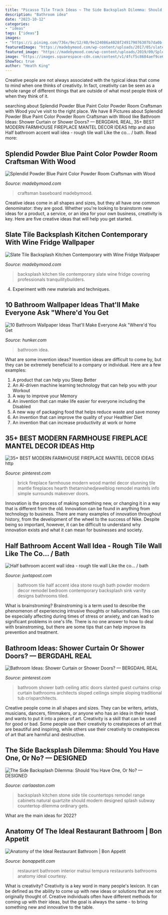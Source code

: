 ```yaml
---
title: "Picasso Tile Track Ideas ~ The Side Backsplash Dilemma: Should You Have One, Or No? — Designed"
description: "Bathroom idea"
date: "2023-10-12"
categories:
- "ideas"
tags: ["ideas"]
images:
- "https://i.pinimg.com/736x/9e/12/40/9e124086a4028f249179076307b7da0b.jpg"
featuredImage: "https://madebymood.com/wp-content/uploads/2017/05/slate-tile-backsplash-kitchen-contemporary-with-home-bar-and-bath-designers.jpg"
featured_image: "https://madebymood.com/wp-content/uploads/2019/09/Splendid-Powder-Blue-Paint-Color-Powder-Room-Craftsman-With-White-Penny-Tile-And-Beige-Wall-Beige-Wall-Pedestal-Sink-Penny-Tile-Floor-Vertical-Mirror.jpg"
image: "https://images.squarespace-cdn.com/content/v1/4fcf5c8684aef9ce6e0a44b0/1533059006583-H4XK3LE1TSUVPMDDML14/ke17ZwdGBToddI8pDm48kJ_WfpL4t36ADLipafSh4VJ7gQa3H78H3Y0txjaiv_0fDoOvxcdMmMKkDsyUqMSsMWxHk725yiiHCCLfrh8O1z5QHyNOqBUUEtDDsRWrJLTmjJyaSXAwc_BJvYKv4pjNurC8jEgdq-lSgs3OcO-Y70JET1h0fyKavM306ljP2eTK/white+kitchen+with+no+side+backsplash"
ShowToc: true
author: "Heath King"
---
```



Creative people are not always associated with the typical ideas that come to mind when one thinks of creativity. In fact, creativity can be seen as a whole range of different things that are outside of what most people think of when they think of it.

	

		
searching about Splendid Powder Blue Paint Color Powder Room Craftsman with Wood you've visit to the right place. We have 8 Pictures about Splendid Powder Blue Paint Color Powder Room Craftsman with Wood like Bathroom Ideas: Shower Curtain or Shower Doors? — BERGDAHL REAL, 35+ BEST MODERN FARMHOUSE FIREPLACE MANTEL DECOR IDEAS http and also Half bathroom accent wall idea - rough tile wall Like the co... / bath. Read more:
		
    
## Splendid Powder Blue Paint Color Powder Room Craftsman With Wood

<img loading=lazy src="https://madebymood.com/wp-content/uploads/2019/09/Splendid-Powder-Blue-Paint-Color-Powder-Room-Craftsman-With-White-Penny-Tile-And-Beige-Wall-Beige-Wall-Pedestal-Sink-Penny-Tile-Floor-Vertical-Mirror.jpg" onerror="this.onerror=null;this.src='https://tse3.mm.bing.net/th?id=OIP.7vzPjhBgLwj-PkVCjSeoVwAAAA&amp;pid=15.1';" alt="Splendid Powder Blue Paint Color Powder Room Craftsman with Wood">

_Source: madebymood.com_

>craftsman baseboard madebymood. 

	

Creative ideas come in all shapes and sizes, but they all have one common denominator: they are good. Whether you're looking to brainstorm new ideas for a product, a service, or an idea for your own business, creativity is key. Here are five creative ideas that will help you get started.

    
## Slate Tile Backsplash Kitchen Contemporary With Wine Fridge Wallpaper

<img loading=lazy src="https://madebymood.com/wp-content/uploads/2017/05/slate-tile-backsplash-kitchen-contemporary-with-home-bar-and-bath-designers.jpg" onerror="this.onerror=null;this.src='https://tse4.mm.bing.net/th?id=OIP.JuTGkIVu1896Jw1u05oaAAHaFs&amp;pid=15.1';" alt="Slate Tile Backsplash Kitchen Contemporary with Wine Fridge Wallpaper">

_Source: madebymood.com_

>backsplash kitchen tile contemporary slate wine fridge covering professionals tranquilitybuilders. 

	

4. Experiment with new materials and techniques.

    
## 10 Bathroom Wallpaper Ideas That&#039;ll Make Everyone Ask &quot;Where&#039;d You Get

<img loading=lazy src="https://img.hunkercdn.com/630x/clsd/3/8/790e4d4bea0348c19666dc2d0d705c05.jpg" onerror="this.onerror=null;this.src='https://tse1.mm.bing.net/th?id=OIP.xZtO_lBvn8aJzPXX-amdOAHaLG&amp;pid=15.1';" alt="10 Bathroom Wallpaper Ideas That&#039;ll Make Everyone Ask &quot;Where&#039;d You Get">

_Source: hunker.com_

>bathroom idea. 

	

What are some invention ideas?
Invention ideas are difficult to come by, but they can be extremely beneficial to a company or individual. Here are a few examples:
1. A product that can help you Sleep Better 
2. An AI-driven machine learning technology that can help you with your Workout 
3. A way to improve your Memory 
4. An invention that can make life easier for everyone including the Disabled 
5. A new way of packaging food that helps reduce waste and save money 
6. An invention that can improve the quality of your Healthier Diet 
7. An invention that can increase productivity at work or home 
    
## 35+ BEST MODERN FARMHOUSE FIREPLACE MANTEL DECOR IDEAS Http

<img loading=lazy src="https://i.pinimg.com/736x/9e/12/40/9e124086a4028f249179076307b7da0b.jpg" onerror="this.onerror=null;this.src='https://tse2.mm.bing.net/th?id=OIP.3LRlFra3n3j3cAzo0-tKxgHaLF&amp;pid=15.1';" alt="35+ BEST MODERN FARMHOUSE FIREPLACE MANTEL DECOR IDEAS http">

_Source: pinterest.com_

>brick fireplace farmhouse modern wood mantel decor stunning tile mantle fireplaces hearth thetarnishedjewelblog remodel mantels info simple surrounds makeover doors. 

	

Innovation is the process of making something new, or changing it in a way that is different from the old. Innovation can be found in anything from technology to business. There are many examples of innovation throughout history, from the development of the wheel to the success of Nike. Despite being so important, however, it can be difficult to understand why innovation exists and what it can mean for businesses and society.

    
## Half Bathroom Accent Wall Idea - Rough Tile Wall Like The Co... / Bath

<img loading=lazy src="http://jp13.r0tt.com/l_9e53b5b0-2489-11e3-8496-d740d7e00013.jpg" onerror="this.onerror=null;this.src='https://tse2.mm.bing.net/th?id=OIP.4B8nru31Xt86RdAUGH0Z5AHaLF&amp;pid=15.1';" alt="Half bathroom accent wall idea - rough tile wall Like the co... / bath">

_Source: juxtapost.com_

>bathroom tile half accent idea stone rough bath powder modern decor remodel bedroom contemporary backsplash sink vanity designs bathrooms tiled. 

	

What is brainstroming?
Brainstroming is a term used to describe the phenomenon of experiencing intrusive thoughts or hallucinations. This can be especially affecting during times of stress or anxiety, and can lead to significant problems in one's life. There is no one answer to how to deal with brainstroming, but there are some tips that can help improve its prevention and treatment.

    
## Bathroom Ideas: Shower Curtain Or Shower Doors? — BERGDAHL REAL

<img loading=lazy src="https://i.pinimg.com/originals/e0/f6/ed/e0f6edde82b8a928866b4334e486120f.png" onerror="this.onerror=null;this.src='https://tse3.mm.bing.net/th?id=OIP.xw7yuxD75bltkia8ukqdRAHaLH&amp;pid=15.1';" alt="Bathroom Ideas: Shower Curtain or Shower Doors? — BERGDAHL REAL">

_Source: pinterest.com_

>bathroom shower bath ceiling attic doors slanted guest curtains crisp curtain bathrooms architects sloped ceilings simple sloping traditional tub crisparchitects. 

	

Creative people come in all shapes and sizes. They can be writers, artists, musicians, dancers, filmmakers, or anyone who has an idea in their head and wants to put it into a piece of art. Creativity is a skill that can be used for good or bad. Some people use their creativity to createpieces of art that are beautiful and inspiring, while others use their creativity to createpieces of art that are harmful and destructive.

    
## The Side Backsplash Dilemma: Should You Have One, Or No? — DESIGNED

<img loading=lazy src="https://images.squarespace-cdn.com/content/v1/4fcf5c8684aef9ce6e0a44b0/1533059006583-H4XK3LE1TSUVPMDDML14/ke17ZwdGBToddI8pDm48kJ_WfpL4t36ADLipafSh4VJ7gQa3H78H3Y0txjaiv_0fDoOvxcdMmMKkDsyUqMSsMWxHk725yiiHCCLfrh8O1z5QHyNOqBUUEtDDsRWrJLTmjJyaSXAwc_BJvYKv4pjNurC8jEgdq-lSgs3OcO-Y70JET1h0fyKavM306ljP2eTK/white+kitchen+with+no+side+backsplash" onerror="this.onerror=null;this.src='https://tse3.mm.bing.net/th?id=OIP.li81XGpV4_cfBAwb-Iv87wHaLQ&amp;pid=15.1';" alt="The Side Backsplash Dilemma: Should You Have One, Or No? — DESIGNED">

_Source: carlaaston.com_

>backsplash kitchen stone side tile countertops remodel range cabinets natural quartzite should modern designed splash subway countertop dilemma ordinary gets. 

	

What are the main ideas for 2022?
 

    
## Anatomy Of The Ideal Restaurant Bathroom | Bon Appetit

<img loading=lazy src="https://assets.bonappetit.com/photos/57c59f5da184a3c9209db715/master/w_625,c_limit/Tempura-Matsui-Interior-12.jpg" onerror="this.onerror=null;this.src='https://tse1.mm.bing.net/th?id=OIP.rDAbWe4b4zW0G0qyHhfE2gHaLH&amp;pid=15.1';" alt="Anatomy of the Ideal Restaurant Bathroom | Bon Appetit">

_Source: bonappetit.com_

>restaurant bathroom interior matsui tempura restaurants bathrooms anatomy ideal courtesy. 

	

What is creativity?
Creativity is a key word in many people's lexicon. It can be defined as the ability to come up with new ideas or solutions that are not originally thought of. Creative individuals often have different methods for coming up with their ideas, but the goal is always the same - to bring something new and innovative to the table.

